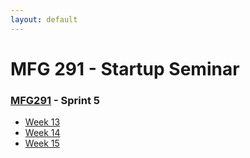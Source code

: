 ```yaml
---
layout: default
---
```


# MFG 291 - Startup Seminar

### [MFG291](../) - Sprint 5

- [Week 13](week13)
- [Week 14](week14)
- [Week 15](week15)
